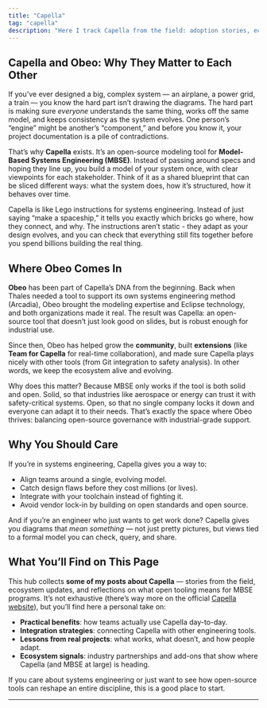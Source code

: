 ```yaml
---
title: "Capella"
tag: "capella"
description: "Here I track Capella from the field: adoption stories, ecosystem moves, and what open tooling means for systems engineering programs. Posts focus on practical benefits, integration strategies, and lessons from real projects, plus industry partnerships that signal where Capella and related MBSE tooling are heading."
---
```


## Capella and Obeo: Why They Matter to Each Other

If you’ve ever designed a big, complex system — an airplane, a power grid, a train — you know the hard part isn’t drawing the diagrams. The hard part is making sure *everyone* understands the same thing, works off the same model, and keeps consistency as the system evolves. One person’s “engine” might be another’s “component,” and before you know it, your project documentation is a pile of contradictions.

That’s why **Capella** exists. It’s an open-source modeling tool for **Model-Based Systems Engineering (MBSE)**. Instead of passing around specs and hoping they line up, you build a model of your system once, with clear viewpoints for each stakeholder. Think of it as a shared blueprint that can be sliced different ways: what the system does, how it’s structured, how it behaves over time.

Capella is like Lego instructions for systems engineering. Instead of just saying “make a spaceship,” it tells you exactly which bricks go where, how they connect, and why. The instructions aren’t static - they adapt as your design evolves, and you can check that everything still fits together before you spend billions building the real thing.

## Where Obeo Comes In

**Obeo** has been part of Capella’s DNA from the beginning. Back when Thales needed a tool to support its own systems engineering method (Arcadia), Obeo brought the modeling expertise and Eclipse technology, and both organizations made it real. The result was Capella: an open-source tool that doesn’t just look good on slides, but is robust enough for industrial use.

Since then, Obeo has helped grow the **community**, built **extensions** (like **Team for Capella** for real-time collaboration), and made sure Capella plays nicely with other tools (from Git integration to safety analysis). In other words, we keep the ecosystem alive and evolving.

Why does this matter? Because MBSE only works if the tool is both solid and open. Solid, so that industries like aerospace or energy can trust it with safety-critical systems. Open, so that no single company locks it down and everyone can adapt it to their needs. That’s exactly the space where Obeo thrives: balancing open-source governance with industrial-grade support.

## Why You Should Care

If you’re in systems engineering, Capella gives you a way to:

* Align teams around a single, evolving model.
* Catch design flaws before they cost millions (or lives).
* Integrate with your toolchain instead of fighting it.
* Avoid vendor lock-in by building on open standards and open source.

And if you’re an engineer who just wants to get work done? Capella gives you diagrams that *mean something* — not just pretty pictures, but views tied to a formal model you can check, query, and share.

## What You’ll Find on This Page

This hub collects **some of my posts about Capella** — stories from the field, ecosystem updates, and reflections on what open tooling means for MBSE programs. It’s not exhaustive (there’s way more on the official [Capella website](https://www.eclipse.org/capella/)), but you’ll find here a personal take on:

* **Practical benefits**: how teams actually use Capella day-to-day.
* **Integration strategies**: connecting Capella with other engineering tools.
* **Lessons from real projects**: what works, what doesn’t, and how people adapt.
* **Ecosystem signals**: industry partnerships and add-ons that show where Capella (and MBSE at large) is heading.

If you care about systems engineering or just want to see how open-source tools can reshape an entire discipline, this is a good place to start.

---

